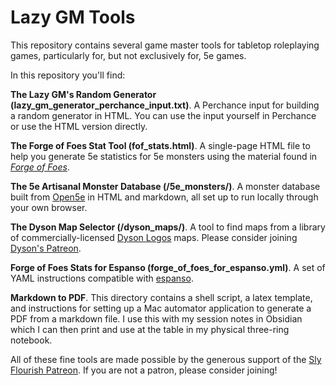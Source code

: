 # Lazy GM Tools

This repository contains several game master tools for tabletop roleplaying games, particularly for, but not exclusively for, 5e games.

In this repository you'll find:

**The Lazy GM's Random Generator (lazy_gm_generator_perchance_input.txt)**. A Perchance input for building a random generator in HTML. You can use the input yourself in Perchance or use the HTML version directly.

**The Forge of Foes Stat Tool (fof_stats.html)**. A single-page HTML file to help you generate 5e statistics for 5e monsters using the material found in *[Forge of Foes](https://shop.slyflourish.com/collections/the-lazy-dungeon-master-series/products/forge-of-foes)*.

**The 5e Artisanal Monster Database (/5e_monsters/)**. A monster database built from [Open5e](https://open5e.com) in HTML and markdown, all set up to run locally through your own browser.

**The Dyson Map Selector (/dyson_maps/)**. A tool to find maps from a library of commercially-licensed [Dyson Logos](https://dysonlogos.blog) maps. Please consider joining [Dyson's Patreon](https://www.patreon.com/dysonlogos/).

**Forge of Foes Stats for Espanso (forge_of_foes_for_espanso.yml)**. A set of YAML instructions compatible with [espanso](https://espanso.org/).

**Markdown to PDF**. This directory contains a shell script, a latex template, and instructions for setting up a Mac automator application to generate a PDF from a markdown file. I use this with my session notes in Obsidian which I can then print and use at the table in my physical three-ring notebook.

All of these fine tools are made possible by the generous support of the [Sly Flourish Patreon](https://www.patreon.com/slyflourish). If you are not a patron, please consider joining!